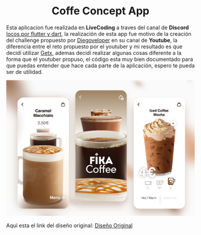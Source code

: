 <center><h1><b>Coffe Concept App</b></h1></center>

Esta aplicacion fue realizada en **LiveCoding** a traves del canal de **Discord** [locos por flutter y dart](https://discord.gg/KkY42c7AGV), la realización de esta app fue motivo de la creación del challenge propuesto por [Diegoveloper](https://www.youtube.com/watch?v=bYqeGigTsBw&ab_channel=diegoveloper) en su canal de **Youtube**, la diferencia entre el reto propuesto por el youtuber y mi resultado es que decidí utilizar [Getx](https://pub.dev/packages/get), ademas decidí realizar algunas cosas diferente a la forma que el youtuber propuso, el código esta muy bien documentado para que puedas entender que hace cada parte de la aplicación, espero te pueda ser de utilidad.

<img src='./assets/final_result/coffe_concept.png' width='750' ></img>

Aqui esta el link del diseño original: [Diseño Original](https://dribbble.com/shots/14166097-Coffee-App)